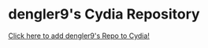 
<!DOCTYPE html PUBLIC "-//W3C//DTD XHTML 1.0 Transitional//EN" "http://www.w3.org/TR/xhtml1/DTD/xhtml1-transitional.dtd">
<html xmlns="http://www.w3.org/1999/xhtml">
<head>
  <meta http-equiv="Content-Type" content="text/html; charset=utf-8" />
  <title>dengler9's Repo</title>
  <meta name="viewport" content="width=device-width, initial-scale=1, viewport-fit=cover"/>
</head>
<body>
  <h1> dengler9's Cydia Repository </h1>
  <a class="cydiaLink" href="cydia://url/https://cydia.saurik.com/api/share#?source=https://dengler9.github.io/repo/"> Click here to add dengler9's Repo to Cydia!
</body>
</html>
